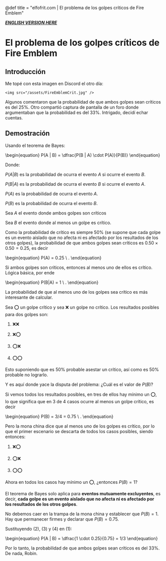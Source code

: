 @def title = "elfofrit.com | El problema de los golpes críticos de Fire Emblem"

[**_ENGLISH VERSION HERE_**](/TheCriticalHitsProblemOfFireEmblem/)

# El problema de los golpes críticos de Fire Emblem

## Introducción
Me topé con esta imagen en Discord el otro día:

~~~
<img src="/assets/FireEmblemCrit.jpg" />
~~~

Algunos comentaron que la probabilidad de que ambos golpes sean críticos es del 25%. Otro compartió captura de pantalla de un foro donde argumentaban que la probabilidad es del 33%. Intrigado, decidí echar cuentas.

## Demostración

Usando el teorema de Bayes:

\begin{equation}
    P(A | B) = \dfrac{P(B | A) \cdot P(A)}{P(B)}
\end{equation}

Donde:

$P(A|B)$ es la probabilidad de ocurra el evento $A$ si ocurre el evento $B$.

$P(B|A)$ es la probabilidad de ocurra el evento $B$ si ocurre el evento $A$.

$P(A)$ es la probabilidad de ocurra el evento $A$.

$P(B)$ es la probabilidad de ocurra el evento $B$.

Sea $A$ el evento donde ambos golpes son críticos

Sea $B$ el evento donde al menos un golpe es crítico.

Como la probabilidad de crítico es siempre 50% (se supone que cada golpe es un evento aislado que no afecta ni es afectado por los resultados de los otros golpes), la probabilidad de que ambos golpes sean críticos es $0.50 \times 0.50 = 0.25$, es decir

\begin{equation}
    P(A) = 0.25 \ .
\end{equation}

Si ambos golpes son críticos, entonces al menos uno de ellos es crítico. Lógica básica, por ende

\begin{equation}
    P(B|A) = 1 \ .
\end{equation}

La probabilidad de que al menos uno de los golpes sea crítico es más interesante de calcular.

Sea ⭕ un golpe crítico y sea ❌ un golpe no crítico. Los resultados posibles para dos golpes son:

1. ❌❌

2. ❌⭕

3. ⭕❌

4. ⭕⭕

Esto suponiendo que es 50% probable asestar un crítico, así como es 50% probable no lograrlo.

Y es aquí donde yace la disputa del problema: ¿Cuál es el valor de $P(B)$?

Si vemos todos los resultados posibles, en tres de ellos hay mínimo un ⭕, lo que significa que en 3 de 4 casos ocurre al menos un golpe crítico, es decir

\begin{equation}
    P(B) = 3/4 = 0.75 \ .
\end{equation}

Pero la mona china dice que al menos uno de los golpes es crítico, por lo que el primer escenario se descarta de todos los casos posibles, siendo entonces:

1. ❌⭕

2. ⭕❌

3. ⭕⭕

Ahora en todos los casos hay mínimo un ⭕, ¿entonces $P(B) = 1$?

El teorema de Bayes solo aplica para **eventos mutuamente excluyentes**, es decir, **cada golpe es un evento aislado que no afecta ni es afectado por los resultados de los otros golpes**.

No debemos caer en la trampa de la mona china y establecer que $P(B) = 1$. Hay que permanecer firmes y declarar que $P(B) = 0.75$.

Sustituyendo $(2)$, $(3)$ y $(4)$ en $(1)$:

\begin{equation}
    P(A | B) = \dfrac{1 \cdot 0.25}{0.75} = 1/3
\end{equation}

Por lo tanto, la probabilidad de que ambos golpes sean críticos es del 33%. De nada, Robin.